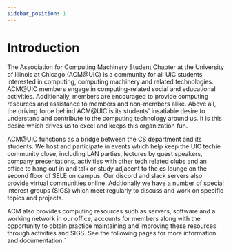 ```yaml
---
sidebar_position: 1
---
```


# Introduction

The Association for Computing Machinery Student Chapter at the University of Illinois at Chicago (ACM@UIC) is a community for all UIC students interested in computing, computing machinery and related technologies. ACM@UIC members engage in computing-related social and educational activities. Additionally, members are encouraged to provide computing resources and assistance to members and non-members alike. Above all, the driving force behind ACM@UIC is its students' insatiable desire to understand and contribute to the computing technology around us. It is this desire which drives us to excel and keeps this organization fun.

ACM@UIC functions as a bridge between the CS department and its students. We host and participate in events which help keep the UIC techie community close, including LAN parties, lectures by guest speakers, company presentations,
activities with other tech related clubs and an office to hang out in and talk or study adjacent to the cs lounge
on the second floor of SELE on campus. Our discord and slack servers also provide virtual communities online. Addtionally we have a number of special interest groups (SIGS) which meet regularly to discuss and work on specific topics
and projects.

ACM also provides computing resources such as servers, software and a working network in our office, accounts for
members along with the opportunity to obtain practice maintaining and improving these resources through
activities and SIGS. See the following pages for more information and documentation.`

